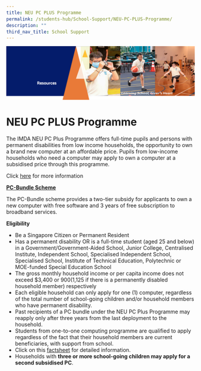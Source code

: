 ```yaml
---
title: NEU PC PLUS Programme
permalink: /students-hub/School-Support/NEU-PC-PLUS-Programme/
description: ""
third_nav_title: School Support
---
```

![](/images/Resourcesheader2.png)

NEU PC PLUS Programme
=====================

The IMDA NEU PC Plus Programme offers full-time pupils and persons with permanent disabilities from low income households, the opportunity to own a brand new computer at an affordable price. Pupils from low-income households who need a computer may apply to own a computer at a subsidised price through this programme.

  

Click [here](/files/3B-2019-Connect-T2-Parents-Tipsheet-Pri.pdf) for more information


<u><b>PC-Bundle Scheme</b></u>

The PC-Bundle scheme provides a two-tier subsidy for applicants to own a new computer with free software and 3 years of free subscription to broadband services.

**Eligibility**

*   Be a Singapore Citizen or Permanent Resident
*   Has a permanent disability OR is a full-time student (aged 25 and below) in a Government/Government-Aided School, Junior College, Centralised Institute, Independent School, Specialised Independent School, Specialised School, Institute of Technical Education, Polytechnic or MOE-funded Special Education School
*   The gross monthly household income or per capita income does not exceed $3,400 or $900 ($1,125 if there is a permanently disabled household member) respectively
*   Each eligible household can only apply for one (1) computer, regardless of the total number of school-going children and/or household members who have permanent disability.
*   Past recipients of a PC bundle under the NEU PC Plus Programme may reapply only after three years from the last deployment to the household.
*   Students from one-to-one computing programme are qualified to apply regardless of the fact that their household members are current beneficiaries, with support from school.
*   Click on this [factsheet](/files/NEU%20PC%20Plus-Factsheet.pdf) for detailed information.
*   Households with <b>three or more school-going children may apply for a second subsidised PC</b>.